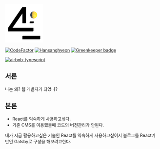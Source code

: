 <a href="https://4log.hapas.io/">
  <img width="125" src="content/assets/4log-logo.png">
</a>

[![CodeFactor](https://www.codefactor.io/repository/github/hansanghyeon/4log/badge)](https://www.codefactor.io/repository/github/hansanghyeon/4log)
[![Hansanghyeon](https://circleci.com/gh/Hansanghyeon/4log.svg?style=shield)](https://app.circleci.com/pipelines/github/Hansanghyeon/4log)
[![Greenkeeper badge](https://badges.greenkeeper.io/Hansanghyeon/4log.svg)](https://greenkeeper.io/)

[![airbnb-typescript](https://img.shields.io/badge/code%20style-airbnb--typescript-blue)](https://github.com/iamturns/eslint-config-airbnb-typescript)

## 서론

나는 왜? 웹 개발자가 되었나?

## 본론

- React를 익숙하게 사용하고싶다.
- 기존 CMS를 이용했을때 코드의 버전관리가 안된다.

내가 지금 활용하고싶은 기술인 React를 익숙하게 사용하고싶어서 블로그를 React기반인 Gatsby로 구성을 해보려고한다.
